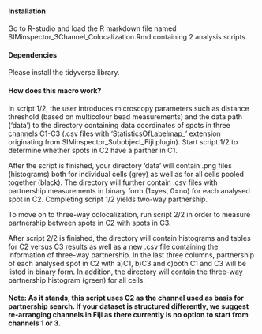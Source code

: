 #### Installation
Go to R-studio and load the R markdown file named SIMinspector_3Channel_Colocalization.Rmd containing 2 analysis scripts. 

#### Dependencies
Please install the tidyverse library.

#### How does this macro work?
In script 1/2, the user introduces microscopy parameters such as distance threshold (based on multicolour bead measurements) and the data path (‘data’) to the directory containing data coordinates of spots in three channels C1-C3 (.csv files with ‘StatisticsOfLabelmap_’ extension originating from SIMinspector_Subobject_Fiji plugin). Start script 1/2 to determine whether spots in C2 have a partner in C1.


After the script is finished, your directory ‘data’ will contain .png files (histograms) both for individual cells (grey) as well as for all cells pooled together (black). The directory will further contain .csv files with partnership measurements in binary form (1=yes, 0=no) for each analysed spot in C2. Completing script 1/2 yields two-way partnership.

To move on to three-way colocalization, run script 2/2 in order to measure partnership between spots in C2 with spots in C3.

After script 2/2 is finished, the directory will contain histograms and tables for C2 versus C3 results as well as a new .csv file containing the information of three-way partnership. In the last three columns, partnership of each analysed spot in C2 with a)C1, b)C3 and c)both C1 and C3 will be listed in binary form.
In addition, the directory will contain the three-way partnership histogram (green) for all cells. 

#### Note: As it stands, this script uses C2 as the channel used as basis for partnership search. If your dataset is structured differently, we suggest re-arranging channels in Fiji as there currently is no option to start from channels 1 or 3.

 





